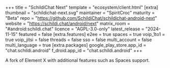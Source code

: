 +++
title = "SchildiChat Next"
template = "ecosystem/client.html"
[extra]
thumbnail = "schildichat-next.svg"
maintainer = "SpiritCroc"
maturity = "Beta"
repo = "https://github.com/SchildiChat/schildichat-android-next"
website = "https://schildi.chat/android/next"
matrix_room = "#android:schildi.chat"
licence = "AGPL-3.0-only"
latest_release = "2024-11-15"
featured = false
[extra.features]
e2ee = true
spaces = true
voip_1to1 = true
voip_jitsi = false
threads = false
sso = false
multi_account = false
multi_language = true
[extra.packages]
google_play_store.app_id = "chat.schildi.android"
f_droid.app_id = "chat.schildi.android"
+++

A fork of Element X with additional features such as Spaces support.
